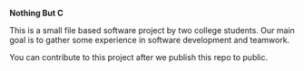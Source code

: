**Nothing But C**

This is a small file based software project by two college students.
Our main goal is to gather some experience in software development and teamwork.

You can contribute to this project after we publish this repo to public.
